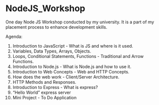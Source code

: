 # NodeJS_Workshop
One day Node JS Workshop conducted by my university. It is a part of my placement process to enhance development skills.

Agenda:
1. Introduction to JavaScript - What is JS and where is it used.
2. Variables, Data Types, Arrays, Objects.
3. Loops, Conditional Statements, Functions - Traditional and Arrow Functions.
4. Introduction to Node.js - What is Node.js and how to use it.
5. Introduction to Web Concepts - Web and HTTP Concepts.
6. How does the web work - Client/Server Architecture.
7. HTTP Methods and Responses.
8. Introduction to Express - What is express?
9. “Hello World” express server
10. Mini Project - To Do Application

 
